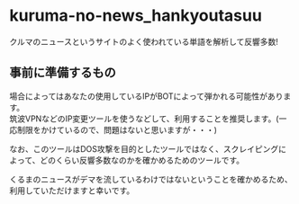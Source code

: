 # kuruma-no-news_hankyoutasuu

クルマのニュースというサイトのよく使われている単語を解析して反響多数!

## 事前に準備するもの

場合によってはあなたの使用しているIPがBOTによって弾かれる可能性があります。  
筑波VPNなどのIP変更ツールを使うなどして、利用することを推奨します。(一応制限をかけているので、問題はないと思いますが・・・)

なお、このツールはDOS攻撃を目的としたツールではなく、スクレイピングによって、どのくらい反響多数なのかを確かめるためのツールです。

くるまのニュースがデマを流しているわけではないということを確かめるため、利用していただけますと幸いです。